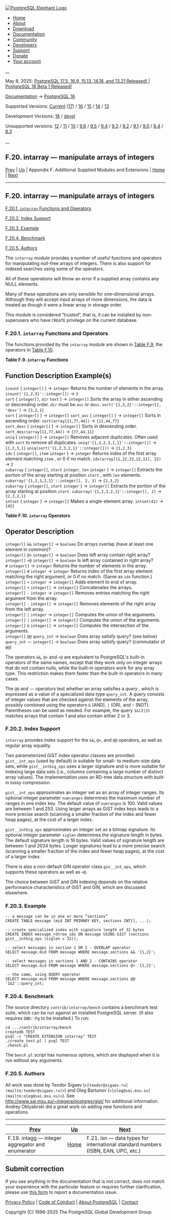 [ ![PostgreSQL Elephant Logo](/media/img/about/press/elephant.png) ](/)

  * [Home](/ "Home")
  * [About](/about/ "About")
  * [Download](/download/ "Download")
  * [Documentation](/docs/ "Documentation")
  * [Community](/community/ "Community")
  * [Developers](/developer/ "Developers")
  * [Support](/support/ "Support")
  * [Donate](/about/donate/ "Donate")
  * [Your account](/account/ "Your account")

__

May 8, 2025: [ PostgreSQL 17.5, 16.9, 15.13, 14.18, and 13.21 Released! ](/about/news/postgresql-175-169-1513-1418-and-1321-released-3072/) | [ PostgreSQL 18 Beta 1 Released! ](/about/news/postgresql-18-beta-1-released-3070/)

[Documentation](/docs/ "Documentation") -> [PostgreSQL
16](/docs/16/index.html)

Supported Versions: [Current](/docs/current/intarray.html "PostgreSQL 17 -
F.20. intarray — manipulate arrays of integers") ([17](/docs/17/intarray.html
"PostgreSQL 17 - F.20. intarray — manipulate arrays of integers")) /
[16](/docs/16/intarray.html "PostgreSQL 16 - F.20. intarray — manipulate
arrays of integers") / [15](/docs/15/intarray.html "PostgreSQL 15 -
F.20. intarray — manipulate arrays of integers") / [14](/docs/14/intarray.html
"PostgreSQL 14 - F.20. intarray — manipulate arrays of integers") /
[13](/docs/13/intarray.html "PostgreSQL 13 - F.20. intarray — manipulate
arrays of integers")

Development Versions: [18](/docs/18/intarray.html "PostgreSQL 18 -
F.20. intarray — manipulate arrays of integers") /
[devel](/docs/devel/intarray.html "PostgreSQL devel - F.20. intarray —
manipulate arrays of integers")

Unsupported versions: [12](/docs/12/intarray.html "PostgreSQL 12 -
F.20. intarray — manipulate arrays of integers") / [11](/docs/11/intarray.html
"PostgreSQL 11 - F.20. intarray — manipulate arrays of integers") /
[10](/docs/10/intarray.html "PostgreSQL 10 - F.20. intarray — manipulate
arrays of integers") / [9.6](/docs/9.6/intarray.html "PostgreSQL 9.6 -
F.20. intarray — manipulate arrays of integers") /
[9.5](/docs/9.5/intarray.html "PostgreSQL 9.5 - F.20. intarray — manipulate
arrays of integers") / [9.4](/docs/9.4/intarray.html "PostgreSQL 9.4 -
F.20. intarray — manipulate arrays of integers") /
[9.3](/docs/9.3/intarray.html "PostgreSQL 9.3 - F.20. intarray — manipulate
arrays of integers") / [9.2](/docs/9.2/intarray.html "PostgreSQL 9.2 -
F.20. intarray — manipulate arrays of integers") /
[9.1](/docs/9.1/intarray.html "PostgreSQL 9.1 - F.20. intarray — manipulate
arrays of integers") / [9.0](/docs/9.0/intarray.html "PostgreSQL 9.0 -
F.20. intarray — manipulate arrays of integers") /
[8.4](/docs/8.4/intarray.html "PostgreSQL 8.4 - F.20. intarray — manipulate
arrays of integers") / [8.3](/docs/8.3/intarray.html "PostgreSQL 8.3 -
F.20. intarray — manipulate arrays of integers")

__

F.20. intarray — manipulate arrays of integers  
---  
[Prev](intagg.html "F.19. intagg — integer aggregator and enumerator")  | [Up](contrib.html "Appendix F. Additional Supplied Modules and Extensions") | Appendix F. Additional Supplied Modules and Extensions | [Home](index.html "PostgreSQL 16.9 Documentation") |  [Next](isn.html "F.21. isn — data types for international standard numbers \(ISBN, EAN, UPC, etc.\)")  
  
* * *

## F.20. intarray — manipulate arrays of integers #

[F.20.1. `intarray` Functions and Operators](intarray.html#INTARRAY-FUNCS-OPS)

[F.20.2. Index Support](intarray.html#INTARRAY-INDEX)

[F.20.3. Example](intarray.html#INTARRAY-EXAMPLE)

[F.20.4. Benchmark](intarray.html#INTARRAY-BENCHMARK)

[F.20.5. Authors](intarray.html#INTARRAY-AUTHORS)

The `intarray` module provides a number of useful functions and operators for
manipulating null-free arrays of integers. There is also support for indexed
searches using some of the operators.

All of these operations will throw an error if a supplied array contains any
NULL elements.

Many of these operations are only sensible for one-dimensional arrays.
Although they will accept input arrays of more dimensions, the data is treated
as though it were a linear array in storage order.

This module is considered “trusted”, that is, it can be installed by non-
superusers who have `CREATE` privilege on the current database.

### F.20.1. `intarray` Functions and Operators #

The functions provided by the `intarray` module are shown in [Table
F.9](intarray.html#INTARRAY-FUNC-TABLE "Table F.9. intarray Functions"), the
operators in [Table F.10](intarray.html#INTARRAY-OP-TABLE
"Table F.10. intarray Operators").

**Table  F.9. `intarray` Functions**

Function Description Example(s)  
---  
`icount` ( `integer[]` ) → `integer` Returns the number of elements in the
array. `icount('{1,2,3}'::integer[])` → `3`  
`sort` ( `integer[]`, _`dir`_ `text` ) → `integer[]` Sorts the array in either
ascending or descending order. _`dir`_ must be `asc` or `desc`.
`sort('{1,3,2}'::integer[], 'desc')` → `{3,2,1}`  
`sort` ( `integer[]` ) → `integer[]` `sort_asc` ( `integer[]` ) → `integer[]`
Sorts in ascending order. `sort(array[11,77,44])` → `{11,44,77}`  
`sort_desc` ( `integer[]` ) → `integer[]` Sorts in descending order.
`sort_desc(array[11,77,44])` → `{77,44,11}`  
`uniq` ( `integer[]` ) → `integer[]` Removes adjacent duplicates. Often used
with `sort` to remove all duplicates. `uniq('{1,2,2,3,1,1}'::integer[])` →
`{1,2,3,1}` `uniq(sort('{1,2,3,2,1}'::integer[]))` → `{1,2,3}`  
`idx` ( `integer[]`, _`item`_ `integer` ) → `integer` Returns index of the
first array element matching _`item`_ , or 0 if no match.
`idx(array[11,22,33,22,11], 22)` → `2`  
`subarray` ( `integer[]`, _`start`_ `integer`, _`len`_ `integer` ) →
`integer[]` Extracts the portion of the array starting at position _`start`_ ,
with _`len`_ elements. `subarray('{1,2,3,2,1}'::integer[], 2, 3)` → `{2,3,2}`  
`subarray` ( `integer[]`, _`start`_ `integer` ) → `integer[]` Extracts the
portion of the array starting at position _`start`_.
`subarray('{1,2,3,2,1}'::integer[], 2)` → `{2,3,2,1}`  
`intset` ( `integer` ) → `integer[]` Makes a single-element array.
`intset(42)` → `{42}`  
  
  

**Table  F.10. `intarray` Operators**

Operator Description  
---  
`integer[]` `&&` `integer[]` → `boolean` Do arrays overlap (have at least one
element in common)?  
`integer[]` `@>` `integer[]` → `boolean` Does left array contain right array?  
`integer[]` `<@` `integer[]` → `boolean` Is left array contained in right
array?  
`#` `integer[]` → `integer` Returns the number of elements in the array.  
`integer[]` `#` `integer` → `integer` Returns index of the first array element
matching the right argument, or 0 if no match. (Same as `idx` function.)  
`integer[]` `+` `integer` → `integer[]` Adds element to end of array.  
`integer[]` `+` `integer[]` → `integer[]` Concatenates the arrays.  
`integer[]` `-` `integer` → `integer[]` Removes entries matching the right
argument from the array.  
`integer[]` `-` `integer[]` → `integer[]` Removes elements of the right array
from the left array.  
`integer[]` `|` `integer` → `integer[]` Computes the union of the arguments.  
`integer[]` `|` `integer[]` → `integer[]` Computes the union of the arguments.  
`integer[]` `&` `integer[]` → `integer[]` Computes the intersection of the
arguments.  
`integer[]` `@@` `query_int` → `boolean` Does array satisfy query? (see below)  
`query_int` `~~` `integer[]` → `boolean` Does array satisfy query? (commutator
of `@@`)  
  
  

The operators `&&`, `@>` and `<@` are equivalent to PostgreSQL's built-in
operators of the same names, except that they work only on integer arrays that
do not contain nulls, while the built-in operators work for any array type.
This restriction makes them faster than the built-in operators in many cases.

The `@@` and `~~` operators test whether an array satisfies a _query_ , which
is expressed as a value of a specialized data type `query_int`. A _query_
consists of integer values that are checked against the elements of the array,
possibly combined using the operators `&` (AND), `|` (OR), and `!` (NOT).
Parentheses can be used as needed. For example, the query `1&(2|3)` matches
arrays that contain 1 and also contain either 2 or 3.

### F.20.2. Index Support #

`intarray` provides index support for the `&&`, `@>`, and `@@` operators, as
well as regular array equality.

Two parameterized GiST index operator classes are provided: `gist__int_ops`
(used by default) is suitable for small- to medium-size data sets, while
`gist__intbig_ops` uses a larger signature and is more suitable for indexing
large data sets (i.e., columns containing a large number of distinct array
values). The implementation uses an RD-tree data structure with built-in lossy
compression.

`gist__int_ops` approximates an integer set as an array of integer ranges. Its
optional integer parameter `numranges` determines the maximum number of ranges
in one index key. The default value of `numranges` is 100. Valid values are
between 1 and 253. Using larger arrays as GiST index keys leads to a more
precise search (scanning a smaller fraction of the index and fewer heap
pages), at the cost of a larger index.

`gist__intbig_ops` approximates an integer set as a bitmap signature. Its
optional integer parameter `siglen` determines the signature length in bytes.
The default signature length is 16 bytes. Valid values of signature length are
between 1 and 2024 bytes. Longer signatures lead to a more precise search
(scanning a smaller fraction of the index and fewer heap pages), at the cost
of a larger index.

There is also a non-default GIN operator class `gin__int_ops`, which supports
these operators as well as `<@`.

The choice between GiST and GIN indexing depends on the relative performance
characteristics of GiST and GIN, which are discussed elsewhere.

### F.20.3. Example #

    
    
    -- a message can be in one or more “sections”
    CREATE TABLE message (mid INT PRIMARY KEY, sections INT[], ...);
    
    -- create specialized index with signature length of 32 bytes
    CREATE INDEX message_rdtree_idx ON message USING GIST (sections gist__intbig_ops (siglen = 32));
    
    -- select messages in section 1 OR 2 - OVERLAP operator
    SELECT message.mid FROM message WHERE message.sections && '{1,2}';
    
    -- select messages in sections 1 AND 2 - CONTAINS operator
    SELECT message.mid FROM message WHERE message.sections @> '{1,2}';
    
    -- the same, using QUERY operator
    SELECT message.mid FROM message WHERE message.sections @@ '1&2'::query_int;
    

### F.20.4. Benchmark #

The source directory `contrib/intarray/bench` contains a benchmark test suite,
which can be run against an installed PostgreSQL server. (It also requires
`DBD::Pg` to be installed.) To run:

    
    
    cd .../contrib/intarray/bench
    createdb TEST
    psql -c "CREATE EXTENSION intarray" TEST
    ./create_test.pl | psql TEST
    ./bench.pl
    

The `bench.pl` script has numerous options, which are displayed when it is run
without any arguments.

### F.20.5. Authors #

All work was done by Teodor Sigaev
(`<[teodor@sigaev.ru](mailto:teodor@sigaev.ru)>`) and Oleg Bartunov
(`<[oleg@sai.msu.su](mailto:oleg@sai.msu.su)>`). See
<http://www.sai.msu.su/~megera/postgres/gist/> for additional information.
Andrey Oktyabrski did a great work on adding new functions and operations.

* * *

[Prev](intagg.html "F.19. intagg — integer aggregator and enumerator")  | [Up](contrib.html "Appendix F. Additional Supplied Modules and Extensions") |  [Next](isn.html "F.21. isn — data types for international standard numbers \(ISBN, EAN, UPC, etc.\)")  
---|---|---  
F.19. intagg — integer aggregator and enumerator  | [Home](index.html "PostgreSQL 16.9 Documentation") |  F.21. isn — data types for international standard numbers (ISBN, EAN, UPC, etc.)  
  
## Submit correction

If you see anything in the documentation that is not correct, does not match
your experience with the particular feature or requires further clarification,
please use [this form](/account/comments/new/16/intarray.html/) to report a
documentation issue.

[Privacy Policy](/about/privacypolicy) | [Code of Conduct](/about/policies/coc/) | [About PostgreSQL](/about/) | [Contact](/about/contact/)  

Copyright (C) 1996-2025 The PostgreSQL Global Development Group

